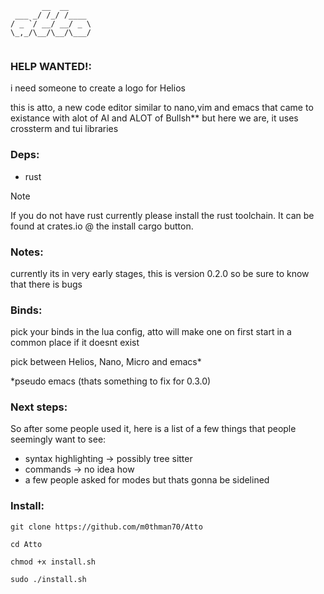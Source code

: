 ```
       __  __     
 ___ _/ /_/ /____ 
/ _ `/ __/ __/ _ \
\_,_/\__/\__/\___/
                  

```

### HELP WANTED!:
i need someone to create a logo for Helios

this is atto, a new code editor similar to nano,vim and emacs that came to existance with alot of AI and ALOT of Bullsh** but here we are, it uses crossterm and tui libraries


### Deps:

  - rust 
    
> [!NOTE]  
> If you do not have rust currently please install the rust toolchain. It can be found at crates.io @ the install cargo button.

### Notes:

currently its in very early stages, this is version 0.2.0 so be sure to know that there is bugs 

### Binds:

pick your binds in the lua config, atto will make one on first start in a common place if it doesnt exist

pick between Helios, Nano, Micro and emacs*

*pseudo emacs (thats something to fix for 0.3.0)

### Next steps:

So after some people used it, here is a list of a few things that people seemingly want to see:

- syntax highlighting -> possibly tree sitter
- commands -> no idea how
- a few people asked for modes but thats gonna be sidelined

### Install:

`git clone https://github.com/m0thman70/Atto`

`cd Atto`

`chmod +x install.sh`

`sudo ./install.sh`
